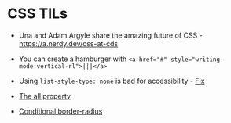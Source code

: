 # CSS TILs
- Una and Adam Argyle share the amazing future of CSS - https://a.nerdy.dev/css-at-cds
- You can create a hamburger with `<a href="#" style="writing-mode:vertical-rl">|||</a>`
- Using `list-style-type: none` is bad for accessibility - [Fix][1]
- [The all property][2]

- [Conditional border-radius][3]

[1]: https://unfetteredthoughts.net/2017/09/26/voiceover-and-list-style-type-none/
[2]: https://twitter.com/fantasai/status/1330922030682796038

[3]: https://twitter.com/shadeed9/status/1444932755889004544?s=20
